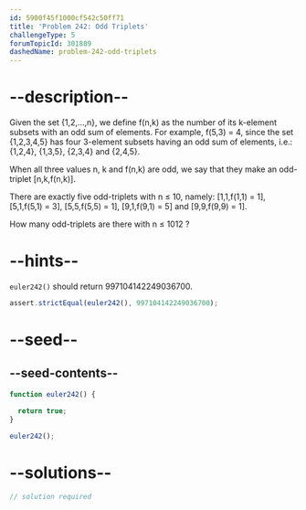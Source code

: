 ```yaml
---
id: 5900f45f1000cf542c50ff71
title: 'Problem 242: Odd Triplets'
challengeType: 5
forumTopicId: 301889
dashedName: problem-242-odd-triplets
---
```


# --description--

Given the set {1,2,...,n}, we define f(n,k) as the number of its k-element subsets with an odd sum of elements. For example, f(5,3) = 4, since the set {1,2,3,4,5} has four 3-element subsets having an odd sum of elements, i.e.: {1,2,4}, {1,3,5}, {2,3,4} and {2,4,5}.

When all three values n, k and f(n,k) are odd, we say that they make an odd-triplet \[n,k,f(n,k)].

There are exactly five odd-triplets with n ≤ 10, namely: \[1,1,f(1,1) = 1], \[5,1,f(5,1) = 3], \[5,5,f(5,5) = 1], \[9,1,f(9,1) = 5] and \[9,9,f(9,9) = 1].

How many odd-triplets are there with n ≤ 1012 ?

# --hints--

`euler242()` should return 997104142249036700.

```js
assert.strictEqual(euler242(), 997104142249036700);
```

# --seed--

## --seed-contents--

```js
function euler242() {

  return true;
}

euler242();
```

# --solutions--

```js
// solution required
```
